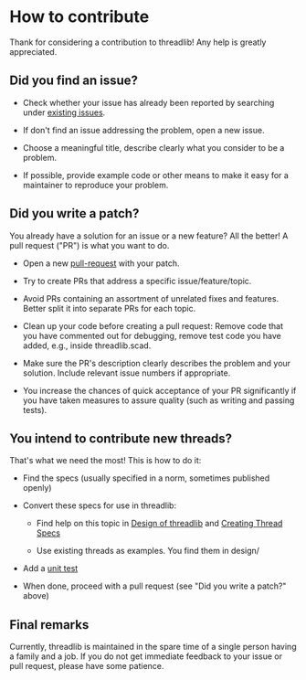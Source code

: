 # How to contribute

Thank for considering a contribution to threadlib! Any help is greatly
appreciated.


## Did you find an issue?

* Check whether your issue has already been reported by searching under
  [existing issues](https://github.com/adrianschlatter/threadlib/issues).

* If don't find an issue addressing the problem, open a new issue.

* Choose a meaningful title, describe clearly what you consider to be a
  problem.

* If possible, provide example code or other means to make it easy for a
  maintainer to reproduce your problem.


## Did you write a patch?

You already have a solution for an issue or a new feature? All the better! A
pull request ("PR") is what you want to do.

* Open a new [pull-request](https://github.com/adrianschlatter/threadlib/pulls)
  with your patch.

* Try to create PRs that address a specific issue/feature/topic.

* Avoid PRs containing an assortment of unrelated fixes and features. Better
  split it into separate PRs for each topic.

* Clean up your code before creating a pull request: Remove code that you have
  commented out for debugging, remove test code you have added, e.g., inside
  threadlib.scad.

* Make sure the PR's description clearly describes the problem and your solution.
  Include relevant issue numbers if appropriate.

* You increase the chances of quick acceptance of your PR significantly if you
  have taken measures to assure quality (such as writing and passing tests).


## You intend to contribute new threads?

That's what we need the most! This is how to do it:

* Find the specs (usually specified in a norm, sometimes published openly)

* Convert these specs for use in threadlib:

  * Find help on this topic in [Design of threadlib](DesignOfThreadlib.md)
    and [Creating Thread Specs](CreatingThreadSpecs.md)

  * Use existing threads as examples. You find them in design/

* Add a [unit test](UnitTests.md)

* When done, proceed with a pull request (see "Did you write a patch?" above)


## Final remarks

Currently, threadlib is maintained in the spare time of a single person having
a family and a job. If you do not get immediate feedback to your issue or pull
request, please have some patience.
